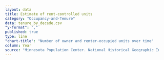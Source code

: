 ```yaml
---
layout: data
title: Estimate of rent-controlled units
category: "Occupancy-and-Tenure"
data: tenure_by_decade.csv
"y-format": ","
published: true
type: line
"chart-title": "Number of owner and renter-occupied units over time"
column: Year
source: "Minnesota Population Center. National Historical Geographic Information System: Version 2.0. Minneapolis, MN: University of Minnesota 2011. https://www.nhgis.org/"
---
```

